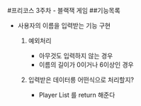 #프리코스 3주차 - 블랙잭 게임
##기능목록
* 사용자의 이름을 입력받는 기능 구현
    
    1. 예외처리
        * 아무것도 입력하지 않는 경우
        * 이름의 길이가 0이거나 6이상인 경우
    
    2. 입력받은 데이터릉 어떤식으로 처리할지?
        * Player List 를 return 해준다    